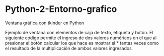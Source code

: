 # Python-2-Entorno-grafico

Ventana gráfica con tkinder en Python

Ejemplo de ventana con elementos de caja de texto, etiqueta y botón. El siguiente código permite el ingreso de dos valores numéricos en el que al presionar el botón calcular los que hace es mostrar el * tantas veces como el resultado de la multiplicación de ambos valores ingresados 

<img href="https://github.com/uscudum/Python-2-Entorno-grafico/blob/main/Gr%C3%A1fico%203.PNG">
